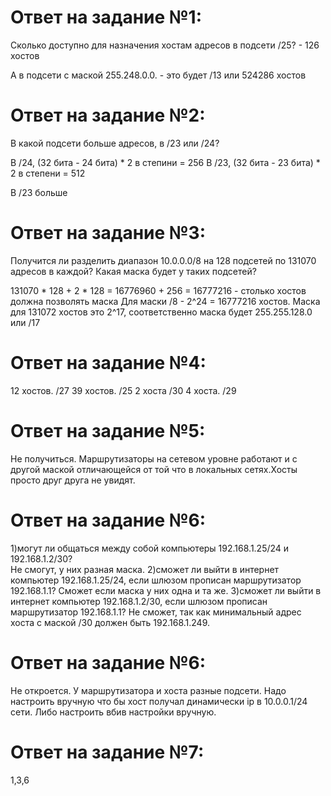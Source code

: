 # Ответ на задание №1:

Сколько доступно для назначения хостам адресов в подсети /25? - 126 хостов

А в подсети с маской 255.248.0.0. - это будет /13 или 524286 хостов

# Ответ на задание №2:

В какой подсети больше адресов, в /23 или /24?

В /24, (32 бита - 24 бита) * 2  в степини = 256
В /23, (32 бита - 23 бита) *  2 в степени = 512

В /23 больше 
# Ответ на задание №3:

Получится ли разделить диапазон 10.0.0.0/8 на 128 подсетей по 131070 адресов в каждой?
Какая маска будет у таких подсетей?

131070 * 128 + 2 * 128 = 16776960 + 256 = 16777216 - столько хостов должна позволять маска
Для маски /8 - 2^24 = 16777216 хостов.
Маска для 131072 хостов это 2^17, соответственно маска будет 255.255.128.0 или /17

# Ответ на задание №4:


12 хостов.  /27
39 хостов. /25
2 хоста   /30
4 хоста. /29

# Ответ на задание №5:
Не получиться. Маршрутизаторы на сетевом уровне работают и с другой маской отличающейся от той что в локальных сетях.Хосты просто друг друга не увидят.

# Ответ на задание №6:

1)могут ли общаться между собой компьютеры 192.168.1.25/24 и 192.168.1.2/30?  
Не смогут, у них разная маска. 
2)сможет ли выйти в интернет компьютер 192.168.1.25/24, если шлюзом прописан маршрутизатор 192.168.1.1?
Сможет если маска у них одна и та же.
3)сможет ли выйти в интернет компьютер 192.168.1.2/30, если шлюзом прописан маршрутизатор 192.168.1.1?
Не сможет, так как минимальный адрес хоста c маской /30 должен быть 192.168.1.249.


# Ответ на задание №6:
Не откроется. У маршрутизатора и хоста разные подсети. Надо настроить вручную что бы хост получал динамически ip в 10.0.0.1/24 сети. Либо настроить вбив настройки вручную.

# Ответ на задание №7:

1,3,6





